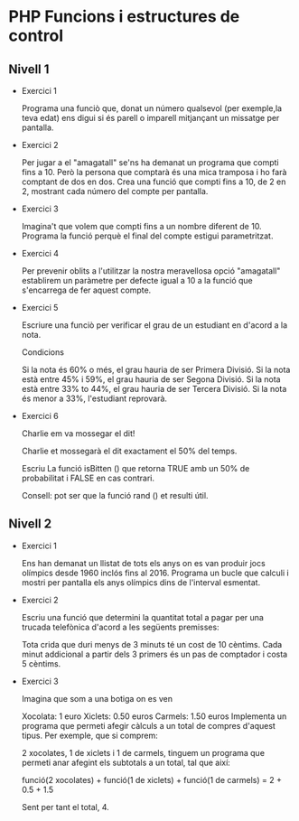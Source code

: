 # PHP Funcions i estructures de control

## Nivell 1

- Exercici 1

    Programa una funciò que, donat un número qualsevol (per exemple,la teva edat) ens digui si és parell o imparell mitjançant un missatge per pantalla.

- Exercici 2

    Per jugar a el "amagatall" se'ns ha demanat un programa que compti fins a 10. Però la persona que comptarà és una mica tramposa i ho farà comptant de dos en dos. Crea una funció que compti fins a 10, de 2 en 2, mostrant cada número del compte per pantalla.

- Exercici 3

    Imagina't que volem que compti fins a un nombre diferent de 10. Programa la funció perquè el final del compte estigui parametritzat.

- Exercici 4

    Per prevenir oblits a l'utilitzar la nostra meravellosa opció "amagatall" establirem un paràmetre per defecte igual a 10 a la funció que s'encarrega de fer aquest compte.

- Exercici 5

    Escriure una funciò per verificar el grau de un estudiant en d'acord a la nota.

    Condicions

    Si la nota és 60% o més, el grau hauria de ser Primera Divisió.
    Si la nota està entre 45% i 59%, el grau hauria de ser Segona Divisió.
    Si la nota està entre 33% to 44%, el grau hauria de ser Tercera Divisió.
    Si la nota és menor a 33%, l'estudiant reprovarà.

- Exercici 6

    Charlie em va mossegar el dit!

    Charlie et mossegarà el dit exactament el 50% del temps.

    Escriu La funció isBitten () que retorna TRUE amb un 50% de probabilitat i FALSE en cas contrari.

    Consell: pot ser que la funció rand () et resulti útil.

## Nivell 2

- Exercici 1

    Ens han demanat un llistat de tots els anys on es van produir jocs olímpics desde 1960 inclós fins al 2016. Programa un bucle que calculi i mostri per pantalla els anys olímpics dins de l'interval esmentat.

- Exercici 2

    Escriu una funció que determini la quantitat total a pagar per una trucada telefònica d'acord a les següents premisses:

    Tota crida que duri menys de 3 minuts té un cost de 10 cèntims.
    Cada minut addicional a partir dels 3 primers és un pas de comptador i costa 5 cèntims.

- Exercici 3

    Imagina que som a una botiga on es ven

    Xocolata: 1 euro
    Xiclets: 0.50 euros
    Carmels: 1.50 euros
    Implementa un programa que permeti afegir càlculs a un total de compres d'aquest tipus. Per exemple, que si comprem:

    2 xocolates, 1 de xiclets i 1 de carmels, tinguem un programa que permeti anar afegint els subtotals a un total, tal que així:

    funció(2 xocolates) + funció(1 de xiclets) + funció(1 de carmels) = 2 + 0.5 + 1.5

    Sent per tant el total, 4.
